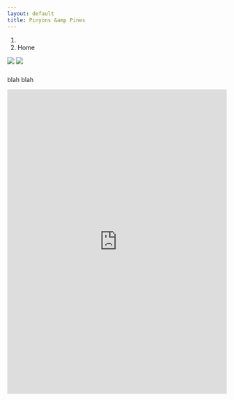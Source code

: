 ```yaml
---
layout: default
title: Pinyons &amp Pines
---
```


<ol class="breadcrumb">
  <li><a href="/"><i class="fa fa-home"></i></a></li>
  <li class="active">Home</li>
</ol>

<img src="{{ site.baseurl }}/images/LockettMeadow.jpg" class="img-fluid img-rounded" img style="margin-bottom: 10px" />

<img src="{{ site.baseurl }}/images/LockettMeadow.jpg" class="img-responsive img-rounded" img style="margin-bottom: 10px" />

blah blah

<iframe src="https://ridewithgps.com/embeds?type=route&id=29105484&sampleGraph=true" style="width: 1px; min-width: 100%; height: 700px; border: none;" scrolling="no"></iframe>

<!-- This website was created using <a href="https://pages.github.com">GitHub Pages</a> and <a href="http://jekyllrb.com">Jekyll</a> together with <a href="http://getbootstrap.com">Twitter Bootstrap</a>. You can find the <a href="https://github.com/dcernst/PinyonsPines">source code</a> on GitHub. -->

